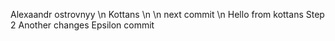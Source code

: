  Alexaandr ostrovnyy
\n Kottans \n
\n next commit \n
Hello from kottans
Step 2
Another changes
Epsilon commit
